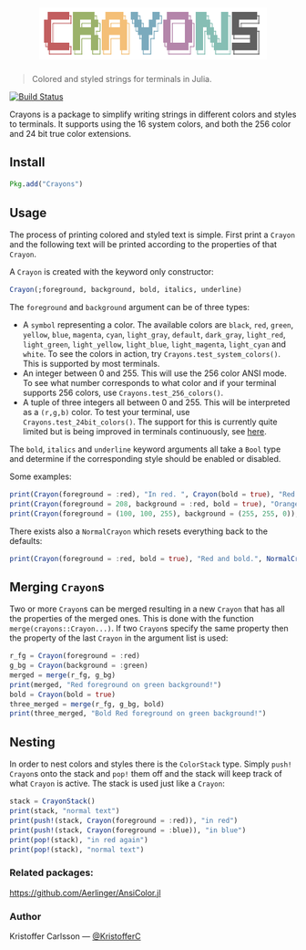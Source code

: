 <h1 align="center">
    <img width="400" src="logo.png" alt="crayons">
    <br>
</h1>

> Colored and styled strings for terminals in Julia.

[![Build Status](https://travis-ci.org/KristofferC/Crayons.jl.svg?branch=master)](https://travis-ci.org/KristofferC/Crayons.jl)

Crayons is a package to simplify writing strings in different colors and styles to terminals. It supports using the 16 system colors, and both the 256 color and 24 bit true color extensions.

## Install

```jl
Pkg.add("Crayons")
```

## Usage

The process of printing colored and styled text is simple. First print a `Crayon` and the following text will be printed according to the properties of that `Crayon`.

A `Crayon` is created with the keyword only constructor:
```jl
Crayon(;foreground, background, bold, italics, underline)
```

The `foreground` and `background` argument can be of three types:

* A `symbol` representing a color. The available colors are `black`, `red`, `green`, `yellow`, `blue`, `magenta`, `cyan`, `light_gray`, `default`, `dark_gray`, `light_red`, `light_green`, `light_yellow`, `light_blue`, `light_magenta`, `light_cyan` and `white`. To see the colors in action, try `Crayons.test_system_colors()`. This is supported by most terminals.
* An integer between 0 and 255. This will use the 256 color ANSI mode. To see what number corresponds to what color and if your terminal supports 256 colors, use `Crayons.test_256_colors()`.
* A tuple of three integers all between 0 and 255. This will be interpreted as a `(r,g,b)` color. To test your terminal, use `Crayons.test_24bit_colors()`. The support for this is currently quite limited but is being improved in terminals continuously, see [here](https://gist.github.com/XVilka/8346728).

The `bold`, `italics` and `underline` keyword arguments all take a `Bool` type and determine if the corresponding style should be enabled or disabled.

Some examples:

```jl
print(Crayon(foreground = :red), "In red. ", Crayon(bold = true), "Red and bold")
print(Crayon(foreground = 208, background = :red, bold = true), "Orange bold on red")
print(Crayon(foreground = (100, 100, 255), background = (255, 255, 0)), "Bluish on yellow")
```

There exists also a `NormalCrayon` which resets everything back to the defaults:

```jl
print(Crayon(foreground = :red, bold = true), "Red and bold.", NormalCrayon(), " Normal again.")
```

## Merging `Crayon`s

Two or more `Crayon`s can be merged resulting in a new `Crayon` that has all the properties of the merged ones. This is done with the function `merge(crayons::Crayon...)`. If two `Crayon`s specify the same property then the property of the last `Crayon` in the argument list is used:

```jl
r_fg = Crayon(foreground = :red)
g_bg = Crayon(background = :green)
merged = merge(r_fg, g_bg)
print(merged, "Red foreground on green background!")
bold = Crayon(bold = true)
three_merged = merge(r_fg, g_bg, bold)
print(three_merged, "Bold Red foreground on green background!")
```


## Nesting

In order to nest colors and styles there is the `ColorStack` type. Simply `push!` `Crayon`s onto the stack and `pop!` them off and the stack will keep track of what `Crayon` is active. The stack is used just like a `Crayon`:

```jl
stack = CrayonStack()
print(stack, "normal text")
print(push!(stack, Crayon(foreground = :red)), "in red")
print(push!(stack, Crayon(foreground = :blue)), "in blue")
print(pop!(stack), "in red again")
print(pop!(stack), "normal text")
```

### Related packages:

https://github.com/Aerlinger/AnsiColor.jl

### Author

Kristoffer Carlsson — [@KristofferC](https://github.com/KristofferC)

